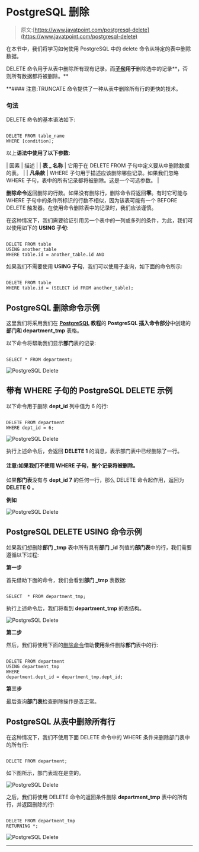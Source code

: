 # PostgreSQL 删除

> 原文:[https://www.javatpoint.com/postgresql-delete](https://www.javatpoint.com/postgresql-delete)

在本节中，我们将学习如何使用 PostgreSQL 中的 delete 命令从特定的表中删除数据。

DELETE 命令用于从表中删除所有现有记录。而[**子句**](https://www.javatpoint.com/postgresql-where-clause)**用于**删除选中的记录**，否则所有数据都将被删除。**

 **#### 注意:TRUNCATE 命令提供了一种从表中删除所有行的更快的技术。

### 句法

DELETE 命令的基本语法如下:

```

DELETE FROM table_name  
WHERE [condition];  

```

以上**语法中使用了以下参数:**

| 因素 | 描述 |
| **表 _ 名称** | 它用于在 DELETE FROM 子句中定义要从中删除数据的表。 |
| **凡条款** | WHERE 子句用于描述应该删除哪些记录。如果我们忽略 WHERE 子句，表中的所有记录都将被删除。这是一个可选参数。 |

**删除命令**返回删除的行数。如果没有删除行，删除命令将返回**零**。有时它可能与 WHERE 子句中的条件所标识的行数不相似，因为该表可能有一个 BEFORE DELETE 触发器。在使用命令删除表中的记录时，我们应该谨慎。

在这种情况下，我们需要验证引用另一个表中的一列或多列的条件，为此，我们可以使用如下的 **USING 子句**:

```

DELETE FROM table
USING another_table
WHERE table.id = another_table.id AND

```

如果我们不需要使用 **USING 子句**，我们可以使用子查询，如下面的命令所示:

```

DELETE FROM table
WHERE table.id = (SELECT id FROM another_table);

```

## PostgreSQL 删除命令示例

这里我们将采用我们在 **[PostgreSQL](https://www.javatpoint.com/postgresql-tutorial) 教程**的 **PostgreSQL 插入命令部分**中创建的**部门和 department_tmp** 表格。

以下命令将帮助我们显示**部门**表的记录:

```

SELECT * FROM department;

```

![PostgreSQL Delete](../Images/fd6b1ac54c9f9acf2797c585e17a859e.png)

## 带有 WHERE 子句的 PostgreSQL DELETE 示例

以下命令用于删除 **dept_id** 列中值为 6 的行:

```

DELETE FROM department
WHERE dept_id = 6;

```

![PostgreSQL Delete](../Images/60505860455f1509f9aaacdbef2e532c.png)

执行上述命令后，会返回 **DELETE 1** 的消息，表示部门表中已经删除了一行。

#### 注意:如果我们不使用 WHERE 子句，整个记录将被删除。

如果**部门表**没有与 **dept_id 7** 的任何一行，那么 DELETE 命令起作用，返回为 **DELETE 0** 。

**例如**

![PostgreSQL Delete](../Images/6b49603df01035e496a5c23d0e9c9209.png)

## PostgreSQL DELETE USING 命令示例

如果我们想删除**部门 _tmp** 表中所有具有**部门 _id** 列值的**部门表**中的行，我们需要遵循以下过程:

**第一步**

首先借助下面的命令，我们会看到**部门 _tmp** 表数据:

```

SELECT  * FROM department_tmp;

```

执行上述命令后，我们将看到 **department_tmp** 的表结构。

![PostgreSQL Delete](../Images/db9b16b6af39167bea1bc4511c2b57ea.png)

**第二步**

然后，我们将使用下面的[删除命令](https://www.javatpoint.com/postgresql-delete)借助**使用**条件删除**部门**表中的行:

```

DELETE FROM department 
USING department_tmp
WHERE
department.dept_id = department_tmp.dept_id;

```

**第三步**

最后查询**部门表**检查删除操作是否正常。

## PostgreSQL 从表中删除所有行

在这种情况下，我们不使用下面 DELETE 命令中的 WHERE 条件来删除部门表中的所有行:

```

DELETE FROM department;

```

如下图所示，部门表现在是空的。

![PostgreSQL Delete](../Images/818e7d7d8df30f917ec6a18a9f41cad8.png)

之后，我们将使用 DELETE 命令的返回条件删除 **department_tmp** 表中的所有行，并返回删除的行:

```

DELETE FROM department_tmp 
RETURNING *;

```

![PostgreSQL Delete](../Images/e656a461564e0142f602c15827deec77.png)

* * ***